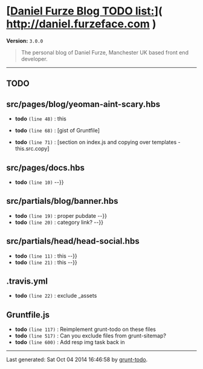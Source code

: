 # [[Daniel Furze Blog TODO list:](http://daniel.furzeface.com)]( http://daniel.furzeface.com )

**Version:** `3.0.0`

> The personal blog of Daniel Furze, Manchester UK based front end developer.

* * *

## TODO

## src/pages/blog/yeoman-aint-scary.hbs

-  **todo** `(line 48)` : this</p>
-  **todo** `(line 68)` : [gist of Gruntfile]</p>
-  **todo** `(line 71)` : [section on index.js and copying over templates - this.src.copy]</p>

## src/pages/docs.hbs

-  **todo** `(line 10)`  --}}

## src/partials/blog/banner.hbs

-  **todo** `(line 19)` : proper pubdate --}}
-  **todo** `(line 20)` : category link? --}}

## src/partials/head/head-social.hbs

-  **todo** `(line 11)` : this --}}
-  **todo** `(line 21)` : this --}}

## .travis.yml

-  **todo** `(line 22)` : exclude _assets

## Gruntfile.js

-  **todo** `(line 117)` : Reimplement grunt-todo on these files
-  **todo** `(line 517)` : Can you exclude files from grunt-sitemap?
-  **todo** `(line 600)` : Add resp img task back in


* * *

Last generated: Sat Oct 04 2014 16:46:58 by [grunt-todo](https://github.com/leny/grunt-todo).
